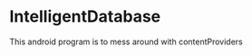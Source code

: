 IntelligentDatabase
===================
This android program is to mess around with contentProviders
